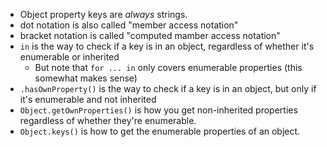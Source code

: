 - Object property keys are _always_ strings.
- dot notation is also called "member access notation"
- bracket notation is called "computed mamber access notation"
- `in` is the way to check if a key is in an object, regardless of whether it's
  enumerable or inherited
  - But note that `for ... in` only covers enumerable properties (this somewhat
    makes sense)
- `.hasOwnProperty()` is the way to check if a key is in an object, but only if
  it's enumerable and not inherited
- `Object.getOwnProperties()` is how you get non-inherited properties regardless
  of whether they're enumerable.
- `Object.keys()` is how to get the enumerable properties of an object.
